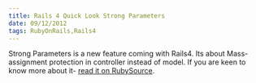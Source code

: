 ```yaml
---
title: Rails 4 Quick Look Strong Parameters
date: 09/12/2012
tags: RubyOnRails,Rails4
---
```


Strong Parameters is a new feature coming with Rails4.
Its about Mass-assignment protection in controller instead of model.
If you are keen to know more about it- <a href="http://rubysource.com/rails-4-quick-look-strong-parameters/">read it on RubySource</a>.


